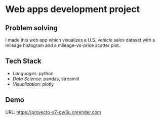 # Web apps development project

## Problem solving
I made this web app which visualizes a U.S. vehicle sales dataset with a mileage histogram and a mileage-vs-price scatter plot.

## Tech Stack
- *Languages:* python 
- *Data Science:* pandas, streamlit 
- *Visualization:* plotly

## Demo
URL: https://proyecto-s7-gw3u.onrender.com
